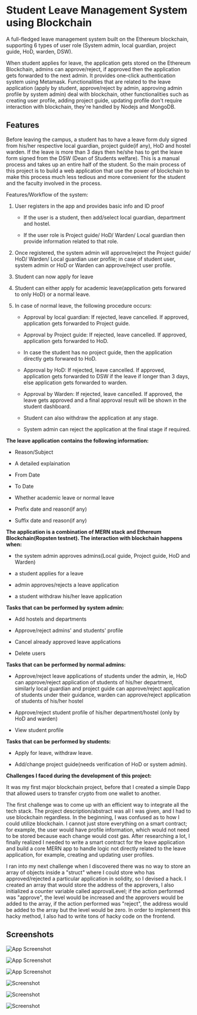 # Student Leave Management System using Blockchain

A full-fledged leave management system built on the Ethereum blockchain, supporting 6 types of user role (System admin, local guardian, project guide, HoD, warden, DSW).

When student applies for leave, the application gets stored on the Ethereum Blockchain, admins can approve/reject, if approved then the application gets forwarded to the next admin. It provides one-click authentication system using Metamask. Functionalities that are related to the leave application (apply by student, approve/reject by admin, approving admin profile by system admin) deal with blockchain, other functionalities such as creating user profile, adding project guide, updating profile don't require interaction with blockchain, they're handled by Nodejs and MongoDB.


## Features

Before leaving the campus, a student has to have a leave form duly signed from his/her respective local guardian, project guide(if any), HoD and hostel warden. If the leave is more than 3 days then he/she has to get the leave form signed from the DSW (Dean of Students welfare).
This is a manual process and takes up an entire half of the student. So the main process of this project is to build a web application that use the power of blockchain to make this process much less tedious and more convenient for the student and the faculty involved in the process.

Features/Workflow of the system: 

1. User registers in the app and provides basic info and ID proof

    - If the user is a student, then add/select local guardian, department and hostel.

    - If the user role is Project guide/ HoD/ Warden/ Local guardian then provide information related to that role.

2. Once registered, the system admin will approve/reject the Project guide/ HoD/ Warden/ Local guardian user profile; in case of student user, system admin or HoD or Warden can approve/reject user profile.

3. Student can now apply for leave

4. Student can either apply for academic leave(application gets forwared to only HoD) or a normal leave.

5. In case of normal leave, the following procedure occurs:

    - Approval by local guardian: If rejected, leave cancelled. If approved, application gets forwarded to Project guide.

    - Approval by Project guide: If rejected, leave cancelled. If approved, application gets forwarded to HoD.

    - In case the student has no project guide, then the application directly gets forwared to HoD.

    - Approval by HoD: If rejected, leave cancelled. If approved, application gets forwarded to DSW if the leave if longer than 3 days, else application gets forwarded to warden.

    - Approval by Warden: If rejected, leave cancelled. If approved, the leave gets approved and a final approval result will be shown in the student dashboard.

    - Student can also withdraw the application at any stage.

    - System admin can reject the application at the final stage if required.

**The leave application contains the following information:**

- Reason/Subject

- A detailed explaination

- From Date

- To Date

- Whether academic leave or normal leave

- Prefix date and reason(if any)

- Suffix date and reason(if any)

**The application is a combination of MERN stack and Ethereum Blockchain(Ropsten testnet). The interaction with blockchain happens when:**

- the system admin approves admins(Local guide, Project guide, HoD and Warden)

- a student applies for a leave

- admin approves/rejects a leave application

- a student withdraw his/her leave application

**Tasks that can be performed by system admin:**

- Add hostels and departments

- Approve/reject admins' and students' profile

- Cancel already approved leave applications

- Delete users

**Tasks that can be performed by normal admins:**

- Approve/reject leave applications of students under the admin, ie, HoD can approve/reject application of students of his/her department, similarly local guardian and project guide can approve/reject application of students under their guidance, warden can approve/reject application of students of his/her hostel

- Approve/reject student profile of his/her department/hostel (only by HoD and warden)

- View student profile

**Tasks that can be performed by students:**

- Apply for leave, withdraw leave.

- Add/change project guide(needs verification of HoD or system admin).

 

**Challenges I faced during the development of this project:**

It was my first major blockchain project, before that I created a simple Dapp that allowed users to transfer crypto from one wallet to another.

The first challenge was to come up with an efficient way to integrate all the tech stack. The project description/abstract was all I was given, and I had to use blockchain regardless. In the beginning, I was confused as to how I could utilize blockchain. I cannot just store everything on a smart contract; for example, the user would have profile information, which would not need to be stored because each change would cost gas. After researching a lot, I finally realized I needed to write a smart contract for the leave application and build a core MERN app to handle logic not directly related to the leave application, for example, creating and updating user profiles. 

I ran into my next challenge when I discovered there was no way to store an array of objects inside a "struct" where I could store who has approved/rejected a particular application in solidity, so I devised a hack. I created an array that would store the address of the approvers, I also initialized a counter variable called approvalLevel; if the action performed was "approve", the level would be increased and the approvers would be added to the array, if the action performed was "reject", the address would be added to the array but the level would be zero. In order to implement this hacky method, I also had to write tons of hacky code on the frontend. 

## Screenshots

![App Screenshot](https://res.cloudinary.com/dmn19/image/upload/v1654191393/all-lms-min.png)

![App Screenshot](https://res.cloudinary.com/dmn19/image/upload/v1654191392/landing-lms-min.png)

![App Screenshot](https://res.cloudinary.com/dmn19/image/upload/v1654191392/auth-lms-min.png)

![Screenshot](https://res.cloudinary.com/dmn19/image/upload/v1654191393/student-dashboard-lms-min.png)

![Screenshot](https://res.cloudinary.com/dmn19/image/upload/v1654191392/apply-lms-min.png)

![Screenshot](https://res.cloudinary.com/dmn19/image/upload/v1654191392/sadm-app-lms-min.png)
